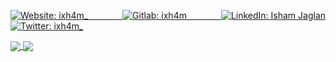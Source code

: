 <p align="justify">
<a href="https://ixh4m.github.io/" target="_blank">
    <img align="justify" alt="Website: ixh4m_" src="https://img.shields.io/badge/Website-ixh4m-white" />
  </a>
 <a href="https://gitlab.com/ixh4m" target="_blank">
    <img align="justify" alt="Gitlab: ixh4m" src="https://img.shields.io/badge/GitLab-ixh4m-orange" />
  </a>
 <a href="https://linkedin.com/in/ishamjaglan" target="_blank">
    <img align="justify" alt="LinkedIn: Isham Jaglan" src="https://img.shields.io/badge/LinkedIn-ishamjaglan-blue" />
  </a>
 <a href="https://twitter.com/ixh4m_" target="_blank">
    <img align="justify" alt="Twitter: ixh4m_" src="https://img.shields.io/twitter/follow/ixh4m_.svg?style=social" />
  </a>
</p>

<!--
**ixh4m/ixh4m** is a ✨ _special_ ✨ repository because its `README.md` (this file) appears on your GitHub profile.

Here are some ideas to get you started:

- 🔭 I’m currently working on ...
- 🌱 I’m currently learning ...
- 👯 I’m looking to collaborate on ...
- 🤔 I’m looking for help with ...
- 💬 Ask me about ...
- 📫 How to reach me: ...
- 😄 Pronouns: ...
- ⚡ Fun fact: ...
-->

<a href="https://github.com/ixh4m">
  <img align="center" src="https://github-readme-stats.vercel.app/api/?username=ixh4m&show_icons=true&hide_border=true&title_color=fff&icon_color=79ff97&text_color=9f9f9f&bg_color=151515" />
</a>
<a href="https://github.com/ixh4m">
  <img align="center" src="https://github-readme-stats.vercel.app/api/top-langs/?username=ixh4m&layout=compact&show_icons=true&hide_border=true&title_color=fff&icon_color=79ff97&text_color=9f9f9f&bg_color=151515" />
</a>


